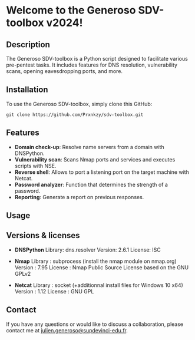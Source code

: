 # Welcome to the Generoso SDV-toolbox v2024!

## Description
The Generoso SDV-toolbox is a Python script designed to facilitate various pre-pentest tasks. It includes features for DNS resolution, vulnerability scans, opening eavesdropping ports, and more.

## Installation
To use the Generoso SDV-toolbox, simply clone this GitHub:

    git clone https://github.com/Prxnkzy/sdv-toolbox.git
    
## Features
- **Domain check-up**: Resolve name servers from a domain with DNSPython.
- **Vulnerability scan**: Scans Nmap ports and services and executes scripts with NSE.
- **Reverse shell**: Allows to port a listening port on the target machine with Netcat.
- **Password analyzer**: Function that determines the strength of a password.
- **Reporting**: Generate a report on previous responses.

## Usage



## Versions & licenses
- **DNSPython**
Library: dns.resolver
Version: 2.6.1
License: ISC

- **Nmap**
Library : subprocess (install the nmap module on nmap.org)
Version : 7.95
License : Nmap Public Source License based on the GNU GPLv2

- **Netcat**
Library : socket (+additionnal install files for Windows 10 x64)
Version : 1.12
License : GNU GPL

## Contact
If you have any questions or would like to discuss a collaboration, please contact me at julien.generoso@supdevinci-edu.fr.


